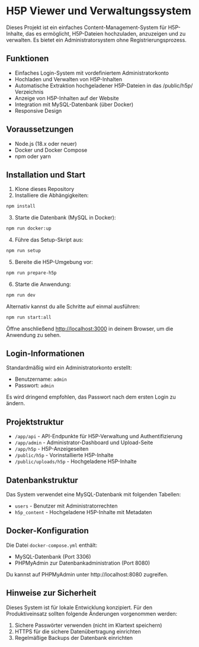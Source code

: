 # H5P Viewer und Verwaltungssystem

Dieses Projekt ist ein einfaches Content-Management-System für H5P-Inhalte, das es ermöglicht, H5P-Dateien hochzuladen, anzuzeigen und zu verwalten. Es bietet ein Administratorsystem ohne Registrierungsprozess.

## Funktionen

- Einfaches Login-System mit vordefiniertem Administratorkonto
- Hochladen und Verwalten von H5P-Inhalten
- Automatische Extraktion hochgeladener H5P-Dateien in das /public/h5p/ Verzeichnis
- Anzeige von H5P-Inhalten auf der Website
- Integration mit MySQL-Datenbank (über Docker)
- Responsive Design

## Voraussetzungen

- Node.js (18.x oder neuer)
- Docker und Docker Compose
- npm oder yarn

## Installation und Start

1. Klone dieses Repository
2. Installiere die Abhängigkeiten:

```bash
npm install
```

3. Starte die Datenbank (MySQL in Docker):

```bash
npm run docker:up
```

4. Führe das Setup-Skript aus:

```bash
npm run setup
```

5. Bereite die H5P-Umgebung vor:

```bash
npm run prepare-h5p
```

6. Starte die Anwendung:

```bash
npm run dev
```

Alternativ kannst du alle Schritte auf einmal ausführen:

```bash
npm run start:all
```

Öffne anschließend [http://localhost:3000](http://localhost:3000) in deinem Browser, um die Anwendung zu sehen.

## Login-Informationen

Standardmäßig wird ein Administratorkonto erstellt:

- Benutzername: `admin`
- Passwort: `admin`

Es wird dringend empfohlen, das Passwort nach dem ersten Login zu ändern.

## Projektstruktur

- `/app/api` - API-Endpunkte für H5P-Verwaltung und Authentifizierung
- `/app/admin` - Administrator-Dashboard und Upload-Seite
- `/app/h5p` - H5P-Anzeigeseiten 
- `/public/h5p` - Vorinstallierte H5P-Inhalte
- `/public/uploads/h5p` - Hochgeladene H5P-Inhalte

## Datenbankstruktur

Das System verwendet eine MySQL-Datenbank mit folgenden Tabellen:

- `users` - Benutzer mit Administratorrechten
- `h5p_content` - Hochgeladene H5P-Inhalte mit Metadaten

## Docker-Konfiguration

Die Datei `docker-compose.yml` enthält:

- MySQL-Datenbank (Port 3306)
- PHPMyAdmin zur Datenbankadministration (Port 8080)

Du kannst auf PHPMyAdmin unter http://localhost:8080 zugreifen.

## Hinweise zur Sicherheit

Dieses System ist für lokale Entwicklung konzipiert. Für den Produktiveinsatz sollten folgende Änderungen vorgenommen werden:

1. Sichere Passwörter verwenden (nicht im Klartext speichern)
2. HTTPS für die sichere Datenübertragung einrichten
3. Regelmäßige Backups der Datenbank einrichten
